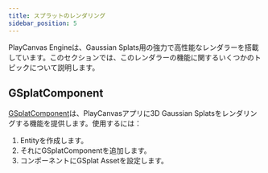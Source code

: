 ```yaml
---
title: スプラットのレンダリング
sidebar_position: 5
---
```


PlayCanvas Engineは、Gaussian Splats用の強力で高性能なレンダラーを搭載しています。このセクションでは、このレンダラーの機能に関するいくつかのトピックについて説明します。

## GSplatComponent

[GSplatComponent](https://api.playcanvas.com/engine/classes/GSplatComponent.html)は、PlayCanvasアプリに3D Gaussian Splatsをレンダリングする機能を提供します。使用するには：

1. Entityを作成します。
2. それにGSplatComponentを追加します。
3. コンポーネントにGSplat Assetを設定します。
